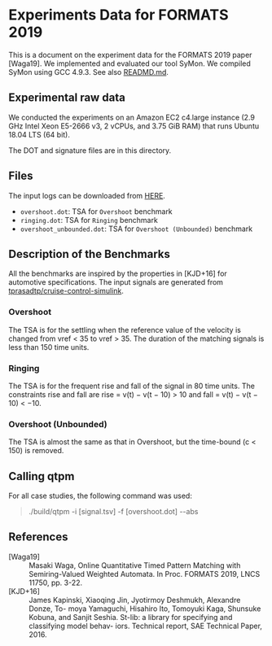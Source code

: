 Experiments Data for FORMATS 2019
=============================

This is a document on the experiment data for the FORMATS 2019 paper [Waga19].
We implemented and evaluated our tool SyMon. We compiled SyMon using GCC 4.9.3. See also [READMD.md](../README.md).

Experimental raw data
---------------------

We conducted the experiments on an Amazon EC2 c4.large instance (2.9 GHz Intel Xeon E5-2666 v3, 2 vCPUs, and 3.75 GiB RAM) that runs Ubuntu 18.04 LTS (64 bit).

The DOT and signature files are in this directory.

Files
-----

The input logs can be downloaded from [HERE](https://1drv.ws/u/s!AgmwSTftArYRjTWEsDTD1PTS75bS?e=fqmdUk).

- `overshoot.dot`: TSA for `Overshoot` benchmark
- `ringing.dot`: TSA for `Ringing` benchmark
- `overshoot_unbounded.dot`: TSA for `Overshoot (Unbounded)` benchmark

Description of the Benchmarks
-----------------------------

All the benchmarks are inspired by the properties in [KJD+16] for automotive specifications.
The input signals are generated from [tprasadtp/cruise-control-simulink](https://github.com/tprasadtp/cruise-control-simulink).

### Overshoot

The TSA is for the settling when the reference value of the velocity is changed from vref < 35 to vref > 35. The duration of the matching signals is less than 150 time units.

### Ringing

The TSA is for the frequent rise and fall of the signal in 80 time units. The constraints rise and fall are rise = v(t) − v(t − 10) > 10 and fall = v(t) − v(t − 10) < −10.

### Overshoot (Unbounded)

The TSA is almost the same as that in Overshoot, but the time-bound (c < 150) is removed.

Calling qtpm
-------------

For all case studies, the following command was used:

>  ./build/qtpm -i [signal.tsv] -f [overshoot.dot] --abs

References
----------

<dl>
<dt>[Waga19]</dt>
<dd>Masaki Waga, 
Online Quantitative Timed Pattern Matching with Semiring-Valued Weighted Automata. In Proc. FORMATS 2019, LNCS 11750, pp. 3-22.</dd>
<dt>[KJD+16]</dt>
<dd>James Kapinski, Xiaoqing Jin, Jyotirmoy Deshmukh, Alexandre Donze, To- moya Yamaguchi, Hisahiro Ito, Tomoyuki Kaga, Shunsuke Kobuna, and Sanjit Seshia. St-lib: a library for specifying and classifying model behav- iors. Technical report, SAE Technical Paper, 2016.</dd>
</dl>

